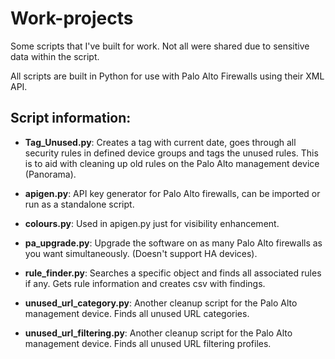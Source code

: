 # Work-projects

Some scripts that I've built for work. Not all were shared due to sensitive data within the script.

All scripts are built in Python for use with Palo Alto Firewalls using their XML API.

## Script information:

- **Tag_Unused.py**: Creates a tag with current date, goes through all security rules in defined device groups and tags the unused rules. This is to aid with cleaning up old rules on the Palo Alto management device (Panorama).

- **apigen.py**: API key generator for Palo Alto firewalls, can be imported or run as a standalone script. 

- **colours.py**: Used in apigen.py just for visibility enhancement.

- **pa_upgrade.py**: Upgrade the software on as many Palo Alto firewalls as you want simultaneously. (Doesn't support HA devices).

- **rule_finder.py**: Searches a specific object and finds all associated rules if any. Gets rule information and creates csv with findings.

- **unused_url_category.py**: Another cleanup script for the Palo Alto management device. Finds all unused URL categories.

- **unused_url_filtering.py**: Another cleanup script for the Palo Alto management device. Finds all unused URL filtering profiles.
